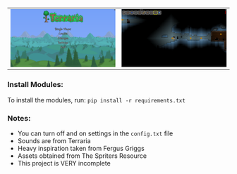 <table>
    <tr>
        <td>
            <picture>
                <img src="./assets/images/readme/menu_screen.png?raw=true" alt="Menu screen"/>
            </picture>
        </td>
        <td>
            <picture>
                <img src="./assets/images/readme/gameplay.png?raw=true" alt="Gameplay"/>
            </picture>
        </td>
    </tr>
</table>

### Install Modules:
To install the modules, run: `pip install -r requirements.txt`

### Notes:
- You can turn off and on settings in the `config.txt` file
- Sounds are from Terraria
- Heavy inspiration taken from Fergus Griggs
- Assets obtained from The Spriters Resource
- This project is VERY incomplete

